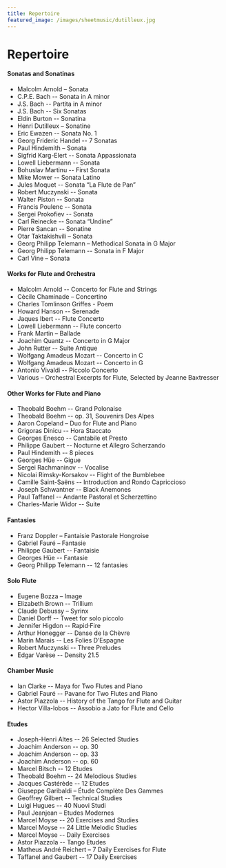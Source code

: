 ```yaml
---
title: Repertoire
featured_image: /images/sheetmusic/dutilleux.jpg
---
```

# Repertoire

#### **Sonatas and Sonatinas**
* Malcolm Arnold – Sonata
* C.P.E. Bach -- Sonata in A minor
* J.S. Bach -- Partita in A minor
* J.S. Bach -- Six Sonatas
* Eldin Burton -- Sonatina
* Henri Dutilleux – Sonatine
* Eric Ewazen -- Sonata No. 1 
* Georg Frideric Handel -- 7 Sonatas
* Paul Hindemith – Sonata
* Sigfrid Karg-Elert -- Sonata Appassionata
* Lowell Liebermann -- Sonata 
* Bohuslav Martinu -- First Sonata
* Mike Mower -- Sonata Latino
* Jules Moquet  -- Sonata “La Flute de Pan”
* Robert Muczynski -- Sonata 
* Walter Piston -- Sonata
* Francis Poulenc -- Sonata
* Sergei Prokofiev -- Sonata
* Carl Reinecke -- Sonata “Undine”
* Pierre Sancan -- Sonatine 
* Otar Taktakishvili – Sonata
* Georg Philipp Telemann – Methodical Sonata in G Major
* Georg Philipp Telemann -- Sonata in F Major
* Carl Vine – Sonata

#### **Works for Flute and Orchestra**
* Malcolm Arnold -- Concerto for Flute and Strings
* Cècile Chaminade – Concertino
* Charles Tomlinson Griffes - Poem 
* Howard Hanson -- Serenade
* Jaques Ibert -- Flute Concerto
* Lowell Liebermann -- Flute concerto
* Frank Martin – Ballade
* Joachim Quantz -- Concerto in G Major
* John Rutter -- Suite Antique
* Wolfgang Amadeus Mozart -- Concerto in C
* Wolfgang Amadeus Mozart -- Concerto in G
* Antonio Vivaldi -- Piccolo Concerto
* Various – Orchestral Excerpts for Flute, Selected by Jeanne Baxtresser


#### **Other Works for Flute and Piano**
* Theobald Boehm -- Grand Polonaise
* Theobald Boehm -- op. 31, Souvenirs Des Alpes
* Aaron Copeland – Duo for Flute and Piano
* Grigoras Dinicu -- Hora Staccato
* Georges Enesco -- Cantabile et Presto
* Philippe Gaubert -- Nocturne et Allegro Scherzando
* Paul Hindemith -- 8 pieces
* Georges Hüe -- Gigue
* Sergei Rachmaninov -- Vocalise
* Nicolai Rimsky-Korsakov -- Flight of the Bumblebee
* Camille Saint-Saëns -- Introduction and Rondo Capriccioso
* Joseph Schwantner -- Black Anemones
* Paul Taffanel -- Andante Pastoral et Scherzettino
* Charles-Marie Widor -- Suite

#### **Fantasies**
* Franz Doppler – Fantaisie Pastorale Hongroise
* Gabriel Fauré – Fantasie
* Philippe Gaubert -- Fantaisie
* Georges Hüe -- Fantasie
* Georg Philipp Telemann -- 12 fantasies



#### **Solo Flute**
* Eugene Bozza – Image 
* Elizabeth Brown -- Trillium
* Claude Debussy – Syrinx
* Daniel Dorff -- Tweet for solo piccolo
* Jennifer Higdon -- Rapid·Fire
* Arthur Honegger -- Danse de la Chèvre 
* Marin Marais -- Les Folies D’Espagne
* Robert Muczynski -- Three Preludes
* Edgar Varèse -- Density 21.5

#### **Chamber Music**
* Ian Clarke -- Maya for Two Flutes and Piano
* Gabriel Fauré -- Pavane for Two Flutes and Piano
* Astor Piazzola -- History of the Tango for Flute and Guitar
* Hector Villa-lobos -- Assobio a Jato for Flute and Cello

#### **Etudes**
* Joseph-Henri Altes -- 26 Selected Studies
* Joachim Anderson -- op. 30
* Joachim Anderson -- op. 33
* Joachim Anderson -- op. 60
* Marcel Bitsch -- 12 Etudes
* Theobald Boehm -- 24 Melodious Studies
* Jacques Castérède -- 12 Etudes
* Giuseppe Garibaldi – Étude Complète Des Gammes
* Geoffrey Gilbert -- Technical Studies
* Luigi Hugues -- 40 Nuovi Studi
* Paul Jeanjean – Etudes Modernes
* Marcel Moyse -- 20 Exercises and Studies
* Marcel Moyse -- 24 Little Melodic Studies
* Marcel Moyse -- Daily Exercises
* Astor Piazzola -- Tango Etudes
* Matheus André Reichert – 7 Daily Exercises for Flute
* Taffanel and Gaubert -- 17 Daily Exercises

